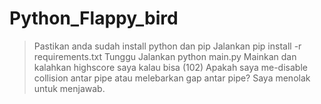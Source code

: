 ﻿# Python_Flappy_bird

> Pastikan anda sudah install python dan pip
> Jalankan pip install -r requirements.txt
> Tunggu
> Jalankan python main.py
> Mainkan dan kalahkan highscore saya kalau bisa (102)
> Apakah saya me-disable collision antar pipe atau melebarkan gap antar pipe?
> Saya menolak untuk menjawab.
